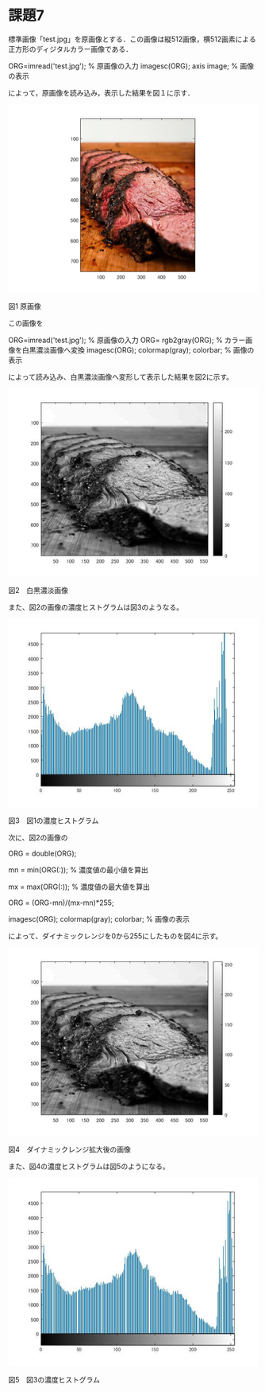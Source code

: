 # 課題7
標準画像「test.jpg」を原画像とする．この画像は縦512画像，横512画素による正方形のディジタルカラー画像である．

ORG=imread('test.jpg'); % 原画像の入力
imagesc(ORG); axis image; % 画像の表示

によって，原画像を読み込み，表示した結果を図１に示す．

![原画像](https://github.com/KentarouYamauchi/ec3IPT/blob/master/image/11.png)

図1 原画像

この画像を

ORG=imread('test.jpg'); % 原画像の入力
ORG= rgb2gray(ORG); % カラー画像を白黒濃淡画像へ変換
imagesc(ORG); colormap(gray); colorbar; % 画像の表示

によって読み込み、白黒濃淡画像へ変形して表示した結果を図2に示す。

![原画像](https://github.com/KentarouYamauchi/ec3IPT/blob/master/image/71.jpg)

図2　白黒濃淡画像

また、図2の画像の濃度ヒストグラムは図3のようなる。

![原画像](https://github.com/KentarouYamauchi/ec3IPT/blob/master/image/72.jpg)

図3　図1の濃度ヒストグラム

次に、図2の画像の

ORG = double(ORG);

mn = min(ORG(:)); % 濃度値の最小値を算出

mx = max(ORG(:)); % 濃度値の最大値を算出

ORG = (ORG-mn)/(mx-mn)*255;

imagesc(ORG); colormap(gray); colorbar; % 画像の表示

によって、ダイナミックレンジを0から255にしたものを図4に示す。

![原画像](https://github.com/KentarouYamauchi/ec3IPT/blob/master/image/73.jpg)

図4　ダイナミックレンジ拡大後の画像

また、図4の濃度ヒストグラムは図5のようになる。

![原画像](https://github.com/KentarouYamauchi/ec3IPT/blob/master/image/74.jpg)

図5　図3の濃度ヒストグラム



